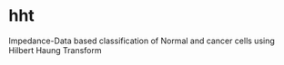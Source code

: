 # hht
Impedance-Data based classification of Normal and cancer cells using Hilbert Haung Transform 
